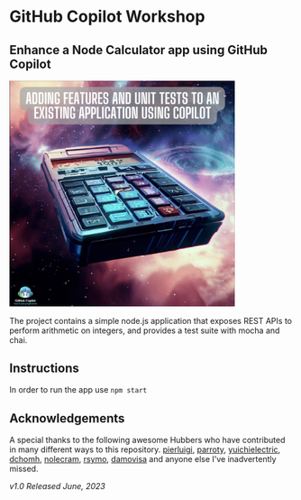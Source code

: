 # GitHub Copilot Workshop

## Enhance a Node Calculator app using GitHub Copilot

<img width="400" alt="Node Calculator image" src="./assets/Node%20calculator%20image.png">

The project contains a simple node.js application that exposes REST APIs to perform arithmetic on integers, and provides a test suite with mocha and chai.

## Instructions 

In order to run the app use `npm start`

## Acknowledgements

A special thanks to the following awesome Hubbers who have contributed in many different ways to this repository. 
[pierluigi](https://github.com/pierluigi), [parroty](https://github.com/yuichielectric), [yuichielectric](https://github.com/yuichielectric), [dchomh](https://github.com/dchomh), [nolecram](https://github.com/nolecram), [rsymo](https://github.com/rsymo), [damovisa](https://github.com/damovisa) and anyone else I've inadvertently missed.

_v1.0 Released June, 2023_

